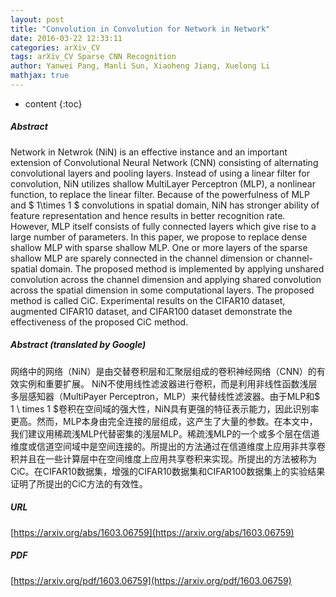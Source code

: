 ```yaml
---
layout: post
title: "Convolution in Convolution for Network in Network"
date: 2016-03-22 12:33:11
categories: arXiv_CV
tags: arXiv_CV Sparse CNN Recognition
author: Yanwei Pang, Manli Sun, Xiaoheng Jiang, Xuelong Li
mathjax: true
---
```


* content
{:toc}

##### Abstract
Network in Netwrok (NiN) is an effective instance and an important extension of Convolutional Neural Network (CNN) consisting of alternating convolutional layers and pooling layers. Instead of using a linear filter for convolution, NiN utilizes shallow MultiLayer Perceptron (MLP), a nonlinear function, to replace the linear filter. Because of the powerfulness of MLP and $ 1\times 1 $ convolutions in spatial domain, NiN has stronger ability of feature representation and hence results in better recognition rate. However, MLP itself consists of fully connected layers which give rise to a large number of parameters. In this paper, we propose to replace dense shallow MLP with sparse shallow MLP. One or more layers of the sparse shallow MLP are sparely connected in the channel dimension or channel-spatial domain. The proposed method is implemented by applying unshared convolution across the channel dimension and applying shared convolution across the spatial dimension in some computational layers. The proposed method is called CiC. Experimental results on the CIFAR10 dataset, augmented CIFAR10 dataset, and CIFAR100 dataset demonstrate the effectiveness of the proposed CiC method.

##### Abstract (translated by Google)
网络中的网络（NiN）是由交替卷积层和汇聚层组成的卷积神经网络（CNN）的有效实例和重要扩展。 NiN不使用线性滤波器进行卷积，而是利用非线性函数浅层多层感知器（MultiPayer Perceptron，MLP）来代替线性滤波器。由于MLP和$ 1 \ times 1 $卷积在空间域的强大性，NiN具有更强的特征表示能力，因此识别率更高。然而，MLP本身由完全连接的层组成，这产生了大量的参数。在本文中，我们建议用稀疏浅MLP代替密集的浅层MLP。稀疏浅MLP的一个或多个层在信道维度或信道空间域中是空间连接的。所提出的方法通过在信道维度上应用非共享卷积并且在一些计算层中在空间维度上应用共享卷积来实现。所提出的方法被称为CiC。在CIFAR10数据集，增强的CIFAR10数据集和CIFAR100数据集上的实验结果证明了所提出的CiC方法的有效性。

##### URL
[https://arxiv.org/abs/1603.06759](https://arxiv.org/abs/1603.06759)

##### PDF
[https://arxiv.org/pdf/1603.06759](https://arxiv.org/pdf/1603.06759)

